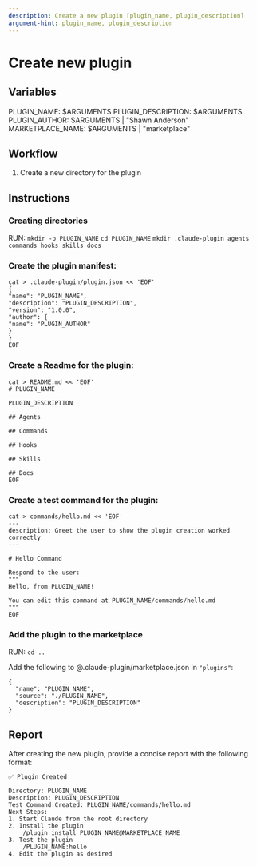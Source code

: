 ```yaml
---
description: Create a new plugin [plugin_name, plugin_description]
argument-hint: plugin_name, plugin_description
---
```


# Create new plugin


## Variables

PLUGIN_NAME: $ARGUMENTS
PLUGIN_DESCRIPTION: $ARGUMENTS
PLUGIN_AUTHOR: $ARGUMENTS | "Shawn Anderson" 
MARKETPLACE_NAME: $ARGUMENTS | "marketplace" 


## Workflow
1. Create a new directory for the plugin

## Instructions

### Creating directories

RUN:
`mkdir -p PLUGIN_NAME`
`cd PLUGIN_NAME`
`mkdir .claude-plugin agents commands hooks skills docs`

### Create the plugin manifest:
```
cat > .claude-plugin/plugin.json << 'EOF'
{
"name": "PLUGIN_NAME",
"description": "PLUGIN_DESCRIPTION",
"version": "1.0.0",
"author": {
"name": "PLUGIN_AUTHOR"
}
}
EOF
```


### Create a Readme for the plugin:
```
cat > README.md << 'EOF'
# PLUGIN_NAME

PLUGIN_DESCRIPTION

## Agents

## Commands

## Hooks

## Skills

## Docs
EOF
```

### Create a test command for the plugin:
```
cat > commands/hello.md << 'EOF'
---
description: Greet the user to show the plugin creation worked correctly
---

# Hello Command

Respond to the user: 
"""
Hello, from PLUGIN_NAME!

You can edit this command at PLUGIN_NAME/commands/hello.md
"""
EOF
```

### Add the plugin to the marketplace

RUN:
`cd ..`

Add the following to @.claude-plugin/marketplace.json in `"plugins"`:
```
{
  "name": "PLUGIN_NAME",
  "source": "./PLUGIN_NAME",
  "description": "PLUGIN_DESCRIPTION"
}
```


## Report

After creating the new plugin, provide a concise report with the following format:

```
✅ Plugin Created

Directory: PLUGIN_NAME
Description: PLUGIN_DESCRIPTION
Test Command Created: PLUGIN_NAME/commands/hello.md
Next Steps:
1. Start Claude from the root directory
2. Install the plugin
    /plugin install PLUGIN_NAME@MARKETPLACE_NAME
3. Test the plugin
    /PLUGIN_NAME:hello
4. Edit the plugin as desired
```

